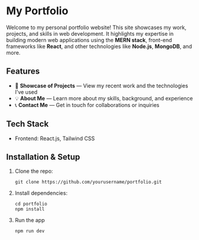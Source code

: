 # My Portfolio

Welcome to my personal portfolio website! This site showcases my work, projects, and skills in web development. It highlights my expertise in building modern web applications using the **MERN stack**, front-end frameworks like **React**, and other technologies like **Node.js**, **MongoDB**, and more.

## Features

- 🚀 **Showcase of Projects** — View my recent work and the technologies I’ve used
- 💡 **About Me** — Learn more about my skills, background, and experience
- 📞 **Contact Me** — Get in touch for collaborations or inquiries

## Tech Stack

- Frontend: React.js, Tailwind CSS

## Installation & Setup

1. Clone the repo:
   ```
   git clone https://github.com/yourusername/portfolio.git
   ```
2. Install dependencies:
   ```
   cd portfolio 
   npm install
   ```
3. Run the app
    ```
    npm run dev
    ```
   